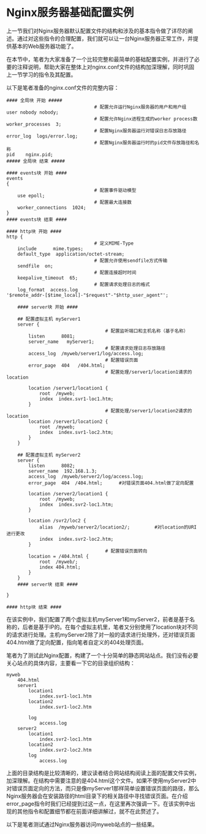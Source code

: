 # Nginx服务器基础配置实例

上一节我们对Nginx服务器默认配置文件的结构和涉及的基本指令做了详尽的阐述。通过对这些指令的合理配置，我们就可以让一台Nginx服务器正常工作，并提供基本的Web服务器功能了。

在本节中，笔者为大家准备了一个比较完整和最简单的基础配置实例，并进行了必要的注释说明，帮助大家在整体上对nginx.conf文件的结构加深理解，同时巩固上一节学习的指令及其配置。

以下是笔者准备的nginx.conf文件的完整内容：
```
#### 全局块 开始 #####
                                # 配置允许运行Nginx服务器的用户和用户组
user nobody nobody;
                                # 配置允许Nginx进程生成的worker process数
worker_processes  3;
                                # 配置Nginx服务器运行对错误日志存放路径
error_log  logs/error.log;
                                # 配置Nginx服务器运行时的pid文件存放路径和名称
pid    nginx.pid;
##### 全局块 结束 #####

#### events块 开始 ####
events
{
                                # 配置事件驱动模型
    use epoll;
                                # 配置最大连接数
    worker_connections  1024;
}
#### events块 结束 ####

#### http块 开始 ####
http {
                                # 定义MIME-Type
    include      mime.types;
    default_type  application/octet-stream;
                                # 配置允许使用sendfile方式传输
    sendfile  on;
                                # 配置连接超时时间
    keepalive_timeout  65;
                                # 配置请求处理日志的格式
    log_format  access.log
'$remote_addr-[$time_local]-"$request"-"$http_user_agent"';
    
    #### server块 开始 ####

    ## 配置虚拟主机 myServer1
    server {
                                    # 配置监听端口和主机名称（基于名称）
        listen      8081;
        server_name   myServer1;
                                    # 配置请求处理日志存放路径
        access_log  /myweb/server1/log/access.log;
                                    # 配置错误页面
        error_page  404   /404.html;
                                    # 配置处理/server1/location1请求的location

        location /server1/location1 {
            root  /myweb;
            index  index.svr1-loc1.htm;
        }
                                    # 配置处理/server1/location2请求的location
        location /server1/location2 {
            root  /myweb;
            index  index.svr1-loc2.htm;
        }
    }

    ## 配置虚拟主机 myServer2
    server {
        listen      8082;
        server_name  192.168.1.3;
        access_log  /myweb/server2/log/access.log;
        error_page  404  /404.html;      #对错误页面404.html做了定向配置
        
        location /server2/location1 {
            root  /myweb;
            index  index.svr2-loc1.htm;
        }
        
        location /svr2/loc2 {
            alias  /myweb/server2/location2/;         #对location的URI进行更改
            index  index.svr2-loc2.htm;
        }
                                    # 配置错误页面转向
        location = /404.html {
            root  /myweb/;
            index 404.html;
        }
    }
    #### server块 结束 ####

}

#### http块 结束 ####
```
在该实例中，我们配置了两个虚拟主机myServer1和myServer2，前者是基于名称的，后者是基于IP的。在每个虚拟主机里，笔者又分别使用了location块对不同的请求进行处理。主机myServer2除了对一般的请求进行处理外，还对错误页面404.html做了定向配置，指向笔者自定义的404处理页面。

笔者为了测试此Nginx配置，构建了一个十分简单的静态网站站点。我们没有必要关心站点的具体内容，主要看一下它的目录组织结构：
```
myweb
    404.html
    server1
        location1
            index.svr1-loc1.htm
        location2
            index.svr1-loc2.htm

        log
            access.log
    server2
        location1
            index.svr2-loc1.htm
        location2
            index.svr2-loc2.htm
        log
            access.log
```
上面的目录结构是比较清晰的，建议读者结合网站结构阅读上面的配置文件实例，加深理解。在结构中需要注意的是404.html这个文件。如果不使用myServer2中对错误页面定向的方法，而只是像myServer1那样简单设置错误页面的路径，那么Nginx服务器会在安装路径的html目录下的相关路径中寻找错误页面。在介绍error_page指令时我们已经提到过这一点，在这里再次强调一下。在该实例中出现的其他指令和配置细节都在前面详细讲解过，就不在此赘述了。

以下是笔者测试通过Nginx服务器访问myweb站点的一些结果。